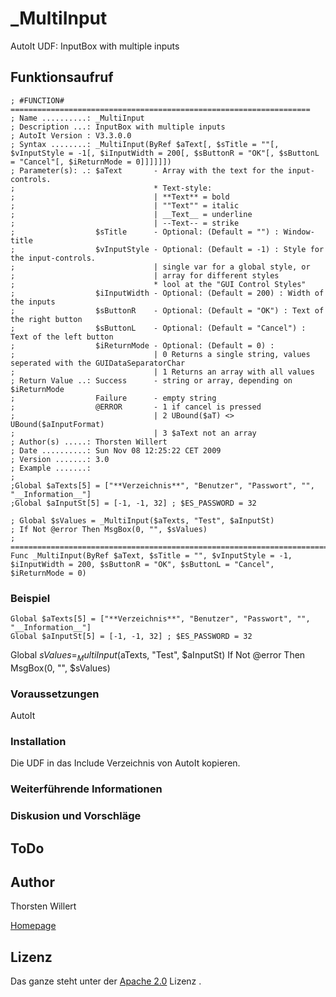 # _MultiInput
AutoIt UDF: InputBox with multiple inputs


## Funktionsaufruf

```autoit
; #FUNCTION# ===================================================================
; Name ..........: _MultiInput
; Description ...: InputBox with multiple inputs
; AutoIt Version : V3.3.0.0
; Syntax ........: _MultiInput(ByRef $aText[, $sTitle = ""[, $vInputStyle = -1[, $iInputWidth = 200[, $sButtonR = "OK"[, $sButtonL = "Cancel"[, $iReturnMode = 0]]]]]])
; Parameter(s): .: $aText       - Array with the text for the input-controls.
;                               * Text-style:
;                               | **Text** = bold
;                               | ""Text"" = italic
;                               | __Text__ = underline
;                               | --Text-- = strike
;                  $sTitle      - Optional: (Default = "") : Window-title
;                  $vInputStyle - Optional: (Default = -1) : Style for the input-controls.
;                               | single var for a global style, or
;                               | array for different styles
;                               * lool at the "GUI Control Styles"
;                  $iInputWidth - Optional: (Default = 200) : Width of the inputs
;                  $sButtonR    - Optional: (Default = "OK") : Text of the right button
;                  $sButtonL    - Optional: (Default = "Cancel") : Text of the left button
;                  $iReturnMode - Optional: (Default = 0) :
;                               | 0 Returns a single string, values seperated with the GUIDataSeparatorChar
;                               | 1 Returns an array with all values
; Return Value ..: Success      - string or array, depending on $iReturnMode
;                  Failure      - empty string
;                  @ERROR       - 1 if cancel is pressed
;                               | 2 UBound($aT) <> UBound($aInputFormat)
;                               | 3 $aText not an array
; Author(s) .....: Thorsten Willert
; Date ..........: Sun Nov 08 12:25:22 CET 2009
; Version .......: 3.0
; Example .......:
;
;Global $aTexts[5] = ["**Verzeichnis**", "Benutzer", "Passwort", "", "__Information__"]
;Global $aInputSt[5] = [-1, -1, 32] ; $ES_PASSWORD = 32

; Global $sValues = _MultiInput($aTexts, "Test", $aInputSt)
; If Not @error Then MsgBox(0, "", $sValues)
; ==============================================================================
Func _MultiInput(ByRef $aText, $sTitle = "", $vInputStyle = -1, $iInputWidth = 200, $sButtonR = "OK", $sButtonL = "Cancel", $iReturnMode = 0)
```

### Beispiel
```autoit
Global $aTexts[5] = ["**Verzeichnis**", "Benutzer", "Passwort", "", "__Information__"]
Global $aInputSt[5] = [-1, -1, 32] ; $ES_PASSWORD = 32
```

Global $sValues = _MultiInput($aTexts, "Test", $aInputSt)
If Not @error Then MsgBox(0, "", $sValues)

### Voraussetzungen

AutoIt


### Installation

Die UDF in das Include Verzeichnis von AutoIt kopieren.


### Weiterführende Informationen

### Diskusion und Vorschläge

## ToDo

## Author
Thorsten Willert

[Homepage](http://www.thorsten-willert.de/)

## Lizenz
Das ganze steht unter der [Apache 2.0](https://github.com/THWillert/HomeMatic_CSS/blob/master/LICENSE) Lizenz
.
